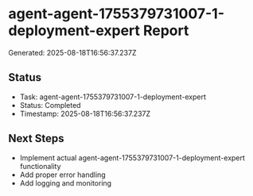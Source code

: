 # agent-agent-1755379731007-1-deployment-expert Report

Generated: 2025-08-18T16:56:37.237Z

## Status
- Task: agent-agent-1755379731007-1-deployment-expert
- Status: Completed
- Timestamp: 2025-08-18T16:56:37.237Z

## Next Steps
- Implement actual agent-agent-1755379731007-1-deployment-expert functionality
- Add proper error handling
- Add logging and monitoring

